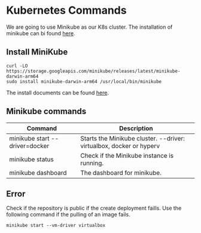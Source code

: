 # Kubernetes Commands

We are going to use Minikube as our K8s cluster.
The installation of minikube can bi found [here](https://minikube.sigs.k8s.io/docs/start/).

## Install MiniKube

```code
curl -LO https://storage.googleapis.com/minikube/releases/latest/minikube-darwin-arm64
sudo install minikube-darwin-arm64 /usr/local/bin/minikube
```

The install documents can be found [here](https://minikube.sigs.k8s.io/docs/start/).

## Minikube commands

|Command|Description|
|---|---|
|minikube start --driver=docker|Starts the Minikube cluster. --driver: virtualbox, docker or hyperv|
|minikube status|Check if the Minikube instance is running.|
|minikube dashboard|The dashboard for minikube.|

## Error

Check if the repository is public if the create deployment faills.
Use the following command if the pulling of an image fails.

```code
minikube start --vm-driver virtualbox
```
